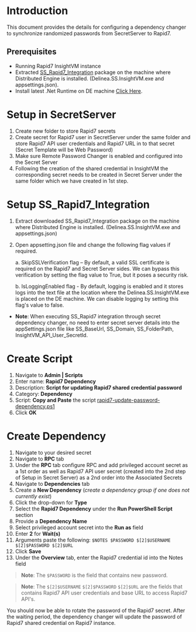 # Introduction

This document provides the details for configuring a dependency changer to synchronize randomized passwords from SecretServer to Rapid7.

## Prerequisites

- Running Rapid7 InsightVM instance
- Extracted [SS_Rapid7_Integration](replace_ss_rapid7_integration_package_url) package on the machine where Distributed Engine is installed. (Delinea.SS.InsightVM.exe and appsettings.json).
- Install latest .Net Runtime on DE machine [Click Here](https://dotnet.microsoft.com/en-us/download/dotnet/thank-you/runtime-8.0.0-windows-x64-installer).

# Setup in SecretServer
1.	Create new folder to store Rapid7 secrets
2.	Create secret for Rapid7 user in SecretServer under the same folder and store Rapid7 API user credentials and Rapid7 URL in to that secret (Secret Template will be Web Password)
3.	Make sure Remote Password Changer is enabled and configured into the Secret Server
4.  Following the creation of the shared credential in InsightVM the corresponding secret needs to be created in Secret Server under the same folder which we have created in 1st step.

# Setup SS_Rapid7_Integration
1.	Extract downloaded SS_Rapid7_Integration package on the machine where Distributed Engine is installed. (Delinea.SS.InsightVM.exe and appsettings.json)
2.	Open appsetting.json file and change the following flag values if required.

    a.	SkipSSLVerification flag – By default, a valid SSL certificate is required on the Rapid7 and Secret Server sides. We can bypass this verification by setting the flag value to True, but it poses a security risk.
    
    b.	IsLoggingEnabled flag -  By default, logging is enabled and it stores logs into the text file at the location where the Delinea.SS.InsightVM.exe is placed on the DE machine. We can disable logging by setting this flag's value to false.

- **Note**: When executing SS_Rapid7 integration through secret dependency changer, no need to enter secret server details into the appSettings.json file like SS_BaseUrl, SS_Domain, SS_FolderPath, InsightVM_API_User_SecretId.


# Create Script

1. Navigate to **Admin | Scripts**
2. Enter name: **Rapid7 Dependency**
3. Description: **Script for updating Rapid7 shared credential password**
4. Category: **Dependency**
5. Script: **Copy and Paste** the script [rapid7-update-password-dependency.ps1](rapid7-update-password-dependency.ps1)
6. Click **OK**

# Create Dependency

1. Navigate to your desired secret
2. Navigate to **RPC** tab
3. Under the **RPC** tab configure RPC and add privileged account secret as a 1st order as well as Rapid7 API user secret (created into the 2nd step of Setup in Secret Server) as a 2nd order into the Associated Secrets
4. Navigate to **Dependencies** tab
5. Create a **New Dependency** (_create a dependency group if one does not currently exist_)
6. Click the drop-down for **Type**
7. Select the **Rapid7 Dependency** under the **Run PowerShell Script** section
8. Provide a **Dependency Name**
9. Select privileged account secret into the **Run as** field
10. Enter **2** for **Wait(s)**
11. Arguments paste the following: `$NOTES $PASSWORD $[2]$USERNAME $[2]$PASSWORD $[2]$URL`
12. Click **Save**
13. Under the **Overview** tab, enter the Rapid7 credential id into the Notes field

> **Note**: The `$PASSWORD` is the field that contains new password.

> **Note**: The `$[2]$USERNAME` `$[2]$PASSWORD` `$[2]$URL`  are the fields that contains Rapid7 API user credentials and base URL to access Rapid7 API's.

You should now be able to rotate the password of the Rapid7 secret. After the waiting period, the dependency changer will update the password of Rapid7 shared credential on Rapid7 instance.
